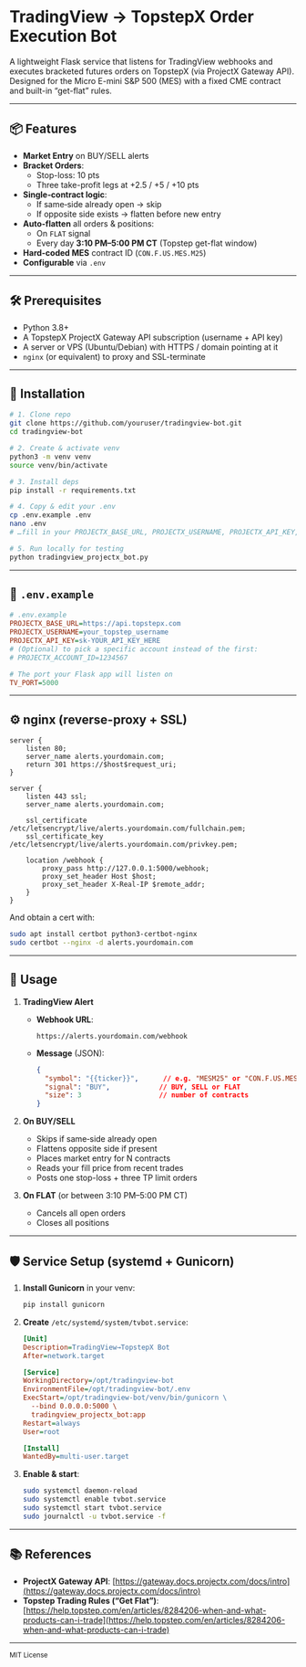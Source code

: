 

# TradingView → TopstepX Order Execution Bot

A lightweight Flask service that listens for TradingView webhooks and executes bracketed futures orders on TopstepX (via ProjectX Gateway API).  
Designed for the Micro E-mini S&P 500 (MES) with a fixed CME contract and built-in “get-flat” rules.

---

## 📦 Features

- **Market Entry** on BUY/SELL alerts  
- **Bracket Orders**:  
  - Stop-loss: 10 pts  
  - Three take-profit legs at +2.5 / +5 / +10 pts  
- **Single‐contract logic**:  
  - If same‐side already open → skip  
  - If opposite side exists → flatten before new entry  
- **Auto-flatten** all orders & positions:  
  - On `FLAT` signal  
  - Every day **3:10 PM–5:00 PM CT** (Topstep get-flat window)  
- **Hard-coded MES** contract ID (`CON.F.US.MES.M25`)  
- **Configurable** via `.env`

---

## 🛠️ Prerequisites

- Python 3.8+  
- A TopstepX ProjectX Gateway API subscription (username + API key)  
- A server or VPS (Ubuntu/Debian) with HTTPS / domain pointing at it  
- `nginx` (or equivalent) to proxy and SSL-terminate

---

## 🚀 Installation

```bash
# 1. Clone repo
git clone https://github.com/youruser/tradingview-bot.git
cd tradingview-bot

# 2. Create & activate venv
python3 -m venv venv
source venv/bin/activate

# 3. Install deps
pip install -r requirements.txt

# 4. Copy & edit your .env
cp .env.example .env
nano .env
# …fill in your PROJECTX_BASE_URL, PROJECTX_USERNAME, PROJECTX_API_KEY, optionally TV_PORT…

# 5. Run locally for testing
python tradingview_projectx_bot.py
````

---

## 📄 `.env.example`

```ini
# .env.example
PROJECTX_BASE_URL=https://api.topstepx.com
PROJECTX_USERNAME=your_topstep_username
PROJECTX_API_KEY=sk-YOUR_API_KEY_HERE
# (Optional) to pick a specific account instead of the first:
# PROJECTX_ACCOUNT_ID=1234567

# The port your Flask app will listen on
TV_PORT=5000
```

---

## ⚙️ nginx (reverse-proxy + SSL)

```nginx
server {
    listen 80;
    server_name alerts.yourdomain.com;
    return 301 https://$host$request_uri;
}

server {
    listen 443 ssl;
    server_name alerts.yourdomain.com;

    ssl_certificate /etc/letsencrypt/live/alerts.yourdomain.com/fullchain.pem;
    ssl_certificate_key /etc/letsencrypt/live/alerts.yourdomain.com/privkey.pem;

    location /webhook {
        proxy_pass http://127.0.0.1:5000/webhook;
        proxy_set_header Host $host;
        proxy_set_header X-Real-IP $remote_addr;
    }
}
```

And obtain a cert with:

```bash
sudo apt install certbot python3-certbot-nginx
sudo certbot --nginx -d alerts.yourdomain.com
```

---

## 📝 Usage

1. **TradingView Alert**

   * **Webhook URL**:

     ```
     https://alerts.yourdomain.com/webhook
     ```
   * **Message** (JSON):

     ```json
     {
       "symbol": "{{ticker}}",      // e.g. "MESM25" or "CON.F.US.MES.M25"
       "signal": "BUY",            // BUY, SELL or FLAT
       "size": 3                   // number of contracts
     }
     ```
2. **On BUY/SELL**

   * Skips if same‐side already open
   * Flattens opposite side if present
   * Places market entry for N contracts
   * Reads your fill price from recent trades
   * Posts one stop-loss + three TP limit orders
3. **On FLAT** (or between 3:10 PM–5:00 PM CT)

   * Cancels all open orders
   * Closes all positions

---

## 🛡️ Service Setup (systemd + Gunicorn)

1. **Install Gunicorn** in your venv:

   ```bash
   pip install gunicorn
   ```
2. **Create** `/etc/systemd/system/tvbot.service`:

   ```ini
   [Unit]
   Description=TradingView→TopstepX Bot
   After=network.target

   [Service]
   WorkingDirectory=/opt/tradingview-bot
   EnvironmentFile=/opt/tradingview-bot/.env
   ExecStart=/opt/tradingview-bot/venv/bin/gunicorn \
     --bind 0.0.0.0:5000 \
     tradingview_projectx_bot:app
   Restart=always
   User=root

   [Install]
   WantedBy=multi-user.target
   ```
3. **Enable & start**:

   ```bash
   sudo systemctl daemon-reload
   sudo systemctl enable tvbot.service
   sudo systemctl start tvbot.service
   sudo journalctl -u tvbot.service -f
   ```

---

## 📚 References

* **ProjectX Gateway API**:
  [https://gateway.docs.projectx.com/docs/intro](https://gateway.docs.projectx.com/docs/intro)
* **Topstep Trading Rules (“Get Flat”)**:
  [https://help.topstep.com/en/articles/8284206-when-and-what-products-can-i-trade](https://help.topstep.com/en/articles/8284206-when-and-what-products-can-i-trade)

---

<sup>MIT License</sup>

```


